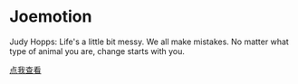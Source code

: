 # Joemotion
Judy Hopps: Life's a little bit messy. We all make mistakes. No matter what type of animal you are, change starts with you.

[点我查看](https://github.com/Joemotional/Joemotion/blob/main/README.md)
